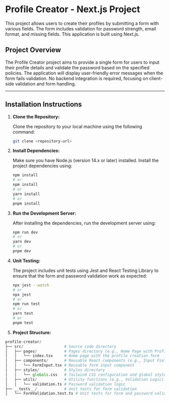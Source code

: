 # Profile Creator - Next.js Project

This project allows users to create their profiles by submitting a form with various fields. The form includes validation for password strength, email format, and missing fields. This application is built using Next.js.

## Project Overview

The Profile Creator project aims to provide a single form for users to input their profile details and validate the password based on the specified policies. The application will display user-friendly error messages when the form fails validation. No backend integration is required, focusing on client-side validation and form handling.

---

## Installation Instructions

1. **Clone the Repository:**

   Clone the repository to your local machine using the following command:

   ```bash
   git clone <repository-url>

2. **Install Dependencies:**

   Make sure you have Node.js (version 14.x or later) installed. Install the project dependencies using:

   ```bash
   npm install
   # or
   npm install
   # or
   yarn install
   # or
   pnpm install

3. **Run the Development Server:**

   After installing the dependencies, run the development server using:

      ```bash
   npm run dev
   # or
   yarn dev
   # or
   pnpm dev

4. **Unit Testing:**

   The project includes unit tests using Jest and React Testing Library to ensure that the form and password validation work as expected:

      ```bash
   npx jest --watch
   # or
   npx jest
   # or
   npm run test
   # or
   yarn test
   # or
   pnpm test

5. **Project Structure:**
```python
profile-creator/
├── src/                  # Source code directory
│   ├── pages/            # Pages directory (e.g., Home Page with Profile Creation Form)
│   │   └── index.tsx     # Home page with the profile creation form
│   ├── components/       # Reusable React components (e.g., Input Fields)
│   │   └── FormInput.tsx # Reusable form input component
│   ├── styles/           # Styles directory
│   │   └── globals.css   # Tailwind CSS configuration and global styles
│   ├── utils/            # Utility functions (e.g., Validation Logic)
│   │   └── validation.ts # Password validation logic
├── __tests__/            # Unit tests for form validation
│   └── FormValidation.test.ts # Unit tests for form and password validation




